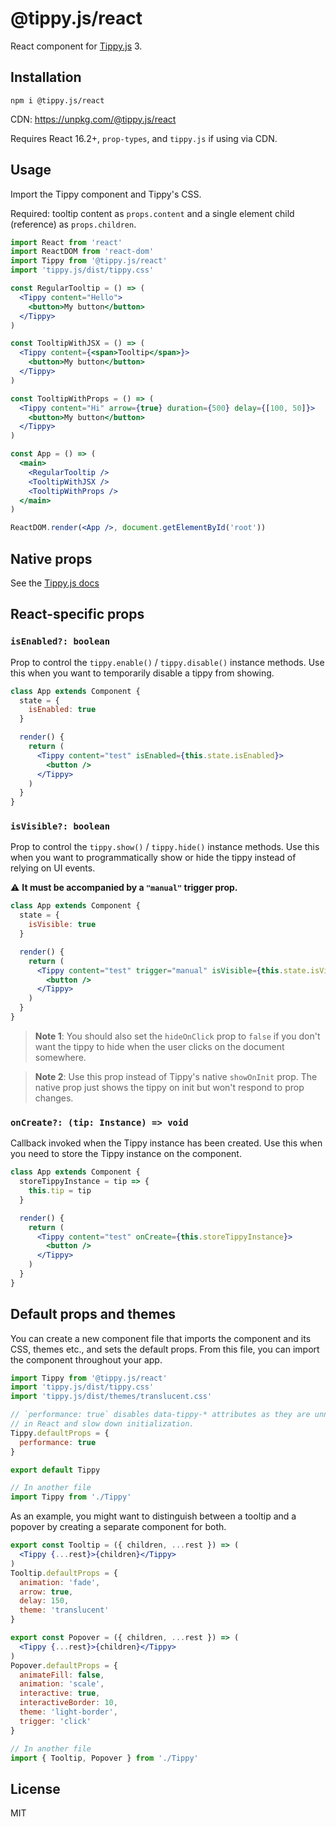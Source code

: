 # @tippy.js/react

React component for [Tippy.js](https://github.com/atomiks/tippyjs) 3.

## Installation

```
npm i @tippy.js/react
```

CDN: https://unpkg.com/@tippy.js/react

Requires React 16.2+, `prop-types`, and `tippy.js` if using via CDN.

## Usage

Import the Tippy component and Tippy's CSS.

Required: tooltip content as `props.content` and a single element child (reference) as `props.children`.

```jsx
import React from 'react'
import ReactDOM from 'react-dom'
import Tippy from '@tippy.js/react'
import 'tippy.js/dist/tippy.css'

const RegularTooltip = () => (
  <Tippy content="Hello">
    <button>My button</button>
  </Tippy>
)

const TooltipWithJSX = () => (
  <Tippy content={<span>Tooltip</span>}>
    <button>My button</button>
  </Tippy>
)

const TooltipWithProps = () => (
  <Tippy content="Hi" arrow={true} duration={500} delay={[100, 50]}>
    <button>My button</button>
  </Tippy>
)

const App = () => (
  <main>
    <RegularTooltip />
    <TooltipWithJSX />
    <TooltipWithProps />
  </main>
)

ReactDOM.render(<App />, document.getElementById('root'))
```

## Native props

See the [Tippy.js docs](https://atomiks.github.io/tippyjs/#all-options)

## React-specific props

### `isEnabled?: boolean`

Prop to control the `tippy.enable()` / `tippy.disable()` instance methods. Use this when you want to temporarily disable a tippy from showing.

```jsx
class App extends Component {
  state = {
    isEnabled: true
  }

  render() {
    return (
      <Tippy content="test" isEnabled={this.state.isEnabled}>
        <button />
      </Tippy>
    )
  }
}
```

### `isVisible?: boolean`

Prop to control the `tippy.show()` / `tippy.hide()` instance methods. Use this when you want to programmatically show or hide the tippy instead of relying on UI events.

⚠️ **It must be accompanied by a `"manual"` trigger prop.**

```jsx
class App extends Component {
  state = {
    isVisible: true
  }

  render() {
    return (
      <Tippy content="test" trigger="manual" isVisible={this.state.isVisible}>
        <button />
      </Tippy>
    )
  }
}
```

> **Note 1**: You should also set the `hideOnClick` prop to `false` if you don't want the tippy to hide when the user clicks on the document somewhere.

> **Note 2**: Use this prop instead of Tippy's native `showOnInit` prop. The native prop just shows the tippy on init but won't respond to prop changes.

### `onCreate?: (tip: Instance) => void`

Callback invoked when the Tippy instance has been created. Use this when you need to store the Tippy instance on the component.

```jsx
class App extends Component {
  storeTippyInstance = tip => {
    this.tip = tip
  }

  render() {
    return (
      <Tippy content="test" onCreate={this.storeTippyInstance}>
        <button />
      </Tippy>
    )
  }
}
```

## Default props and themes

You can create a new component file that imports the component and its CSS, themes etc., and sets the default props. From this file, you can import the component throughout your app.

```js
import Tippy from '@tippy.js/react'
import 'tippy.js/dist/tippy.css'
import 'tippy.js/dist/themes/translucent.css'

// `performance: true` disables data-tippy-* attributes as they are unnecessary
// in React and slow down initialization.
Tippy.defaultProps = {
  performance: true
}

export default Tippy

// In another file
import Tippy from './Tippy'
```

As an example, you might want to distinguish between a tooltip and a popover by creating a separate component for both.

```jsx
export const Tooltip = ({ children, ...rest }) => (
  <Tippy {...rest}>{children}</Tippy>
)
Tooltip.defaultProps = {
  animation: 'fade',
  arrow: true,
  delay: 150,
  theme: 'translucent'
}

export const Popover = ({ children, ...rest }) => (
  <Tippy {...rest}>{children}</Tippy>
)
Popover.defaultProps = {
  animateFill: false,
  animation: 'scale',
  interactive: true,
  interactiveBorder: 10,
  theme: 'light-border',
  trigger: 'click'
}

// In another file
import { Tooltip, Popover } from './Tippy'
```

## License

MIT
